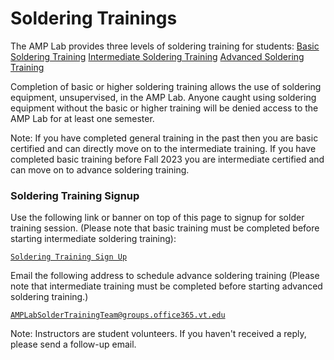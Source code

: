 # **Soldering Trainings**

The AMP Lab provides three levels of soldering training for students:
<a class="btn" href="/soldering/basic">Basic Soldering Training</a>
<a class="btn" href="/soldering/intermediate">Intermediate Soldering Training</a>
<a class="btn" href="/soldering/advanced">Advanced Soldering Training</a>

Completion of basic or higher soldering training allows the use of soldering equipment, unsupervised, in the AMP Lab. Anyone caught using soldering equipment without the basic or higher training will be denied access to the AMP Lab for at least one semester.

Note: If you have completed general training in the past then you are basic certified and can directly move on to the intermediate training. If you have completed basic training before Fall 2023 you are intermediate certified and can move on to advance soldering training.

### Soldering Training Signup

Use the following link or banner on top of this page to signup for solder training session. (Please note that basic training must be completed before starting intermediate soldering training):

<a class="button is-link" href="/soldering/booking">

    Soldering Training Sign Up
</a>

Email the following address to schedule advance soldering training (Please note that intermediate training must be completed before starting advanced soldering training.)

<a class="button is-link" href="mailto:AMPLabSolderTrainingTeam@groups.office365.vt.edu">

    AMPLabSolderTrainingTeam@groups.office365.vt.edu
</a>

Note:
Instructors are student volunteers. If you haven't received a reply, please send a follow-up email.
